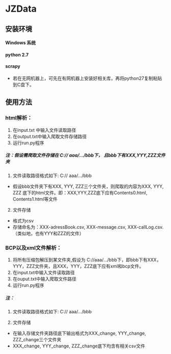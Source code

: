 # JZData

## 安装环境

#### Windows 系统

#### python 2.7

#### scrapy
+ 若在无网机器上，可先在有网机器上安装好相关库，再将python27复制粘贴到C盘下。

## 使用方法

### html解析：

1. 在input.txt 中输入文件读取路径
2. 在output.txt中输入爬取文件存储路径
3. 运行run.py程序

##### 注：假设需爬取文件存储在 C:// aaa/.../bbb下， 且bbb下有XXX,YYY,ZZZ文件夹

1. 文件读取路径格式如下:    C:// aaa/.../bbb

+ 假设bbb文件夹下有XXX, YYY, ZZZ三个文件夹，则爬取的内容为XXX, YYY, ZZZ 底下的html文件。即：XXX,YYY,ZZZ底下应有Contents0.html, Contents1.html等文件

2. 文件存储

+ 格式为csv
+ 存储命名为：XXX-adressBook.csv, XXX-message.csv, XXX-callLog.csv. （类似地，也有YYY和ZZZ的文件）


### BCP以及xml文件解析：
1. 将所有压缩包解压到某文件夹,假设为 C://aaa/.../bbb下，即bbb下有XXX，YYY，ZZZ文件夹，且XXX，YYY，ZZZ底下应有xml和bcp文件。
2. 在input.txt中输入文件读取路径
3. 在ouput.txt中输入爬取文件路径
4. 运行run.py程序

##### 注：
1. 文件读取路径格式如下:    C:// aaa/.../bbb

2. 文件存储

+ 在输入存储文件夹路径底下输出格式为XXX_change, YYY_change, ZZZ_change三个文件夹
+ XXX_change, YYY_change, ZZZ_change底下均含有相关csv文件
